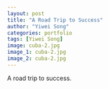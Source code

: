 ```yaml
---
layout: post
title: "A Road Trip to Success"
author: "Yiwei Song"
categories: portfolio
tags: [Yiwei Song]
image: cuba-2.jpg
image_1: cuba-2.jpg
image_2: cuba-2.jpg
---
```


A road trip to success. 
